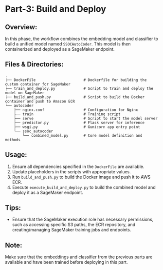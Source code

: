 # Part-3: Build and Deploy

## Overview:
In this phase, the workflow combines the embedding model and classifier to build a unified model named `SSOCAutoCoder`. This model is then containerized and deployed as a SageMaker endpoint.

## Files & Directories:

```
.
├── DockerFile                      # Dockerfile for building the custom container for SageMaker
├── train_and_deploy.py             # Script to train and deploy the model on SageMaker
├── build_and_push.py               # Script to build the Docker container and push to Amazon ECR
└── autocoder
    ├── nginx.conf                  # Configuration for Nginx
    ├── train                       # Training script
    ├── serve                       # Script to start the model server
    ├── predictor.py                # Flask server for inference
    ├── wsgi.py                     # Gunicorn app entry point
    └── ssoc_autocoder
        └── combined_model.py       # Core model definition and methods

```

## Usage:

1. Ensure all dependencies specified in the `DockerFile` are available.
2. Update placeholders in the scripts with appropriate values.
3. Run `build_and_push.py` to build the Docker image and push it to AWS ECR.
4. Execute `execute_build_and_deploy.py` to build the combined model and deploy it as a SageMaker endpoint.

## Tips:
- Ensure that the SageMaker execution role has necessary permissions, such as accessing specific S3 paths, the ECR repository, and creating/managing SageMaker training jobs and endpoints.

## Note:
Make sure that the embeddings and classifier from the previous parts are available and have been trained before deploying in this part.